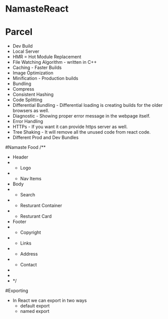 # NamasteReact

# Parcel 
- Dev Build 
- Local Server 
- HMR = Hot Module Replacement 
- File Watching Algorithm - written in C++
- Caching - Faster Builds 
- Image Optimization
- Minification - Production builds 
- Bundling
- Compress 
- Consistent Hashing 
- Code Splitting 
- Differential Bundling - Differential loading is creating builds for the older browsers as well.
- Diagnostic - Showing proper error message in the webpage itself.
- Error Handling 
- HTTPs - If you want it can provide https server as well.
- Tree Shaking - It will remove all the unused code from react code.
- Different Prod and Dev Bundles 


#Namaste Food
/**
 * Header 
 *  - Logo
 *  - Nav Items 
 * Body 
 *  - Search
 *  - Resturant Container
 *  - Resturant Card
 * Footer 
 *  - Copyright 
 *  - Links
 *  - Address
 *  - Contact
 * 
 *  
 * */ 

 #Exporting 
 - In React we can export in two ways 
    - default export 
    - named export
